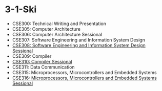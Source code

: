 # 3-1-Ski

 - CSE300: Technical Writing and Presentation
 - CSE305: Computer Architecture
 - CSE306: Computer Architecture Sessional
 - CSE307: Software Engineering and Information System Design
 - [CSE308: Software Engineering and Information System Design Sessional](./308)
 - CSE309: Compiler
 - [CSE310: Compiler Sessional](./310)
 - CSE311: Data Communication
 - CSE315: Microprocessors, Microcontrollers and Embedded Systems
 - [CSE316: Microprocessors, Microcontrollers and Embedded Systems Sessional](./316)
